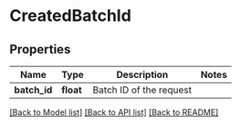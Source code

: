 # CreatedBatchId

## Properties
Name | Type | Description | Notes
------------ | ------------- | ------------- | -------------
**batch_id** | **float** | Batch ID of the request | 

[[Back to Model list]](../README.md#documentation-for-models) [[Back to API list]](../README.md#documentation-for-api-endpoints) [[Back to README]](../README.md)


